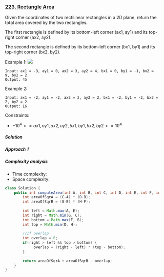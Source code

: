 ### [223. Rectangle Area](https://leetcode.com/problems/rectangle-area/)

Given the coordinates of two rectilinear rectangles in a 2D plane, return the total area covered by the two rectangles.

The first rectangle is defined by its bottom-left corner (ax1, ay1) and its top-right corner (ax2, ay2).

The second rectangle is defined by its bottom-left corner (bx1, by1) and its top-right corner (bx2, by2).

 

Example 1:
![](https://assets.leetcode.com/uploads/2021/05/08/rectangle-plane.png)
```
Input: ax1 = -3, ay1 = 0, ax2 = 3, ay2 = 4, bx1 = 0, by1 = -1, bx2 = 9, by2 = 2
Output: 45
```
Example 2:
```
Input: ax1 = -2, ay1 = -2, ax2 = 2, ay2 = 2, bx1 = -2, by1 = -2, bx2 = 2, by2 = 2
Output: 16
``` 

Constraints:

- $-10^4 <= ax1, ay1, ax2, ay2, bx1, by1, bx2, by2 <= 10^4$

##### Solution

##### Approach 1

##### Complexity analysis
- Time complexity:
- Space complexity:

```java
class Solution {
    public int computeArea(int A, int B, int C, int D, int E, int F, int G, int H) {
        int areaOfSqrA = (C-A) * (D-B);
        int areaOfSqrB = (G-E) * (H-F);
        
        int left = Math.max(A, E);
        int right = Math.min(G, C);
        int bottom = Math.max(F, B);
        int top = Math.min(D, H);
        
        //If overlap
        int overlap = 0;
        if(right > left && top > bottom) {
             overlap = (right - left) * (top - bottom);
        }
        
        return areaOfSqrA + areaOfSqrB - overlap;
    }
}
```